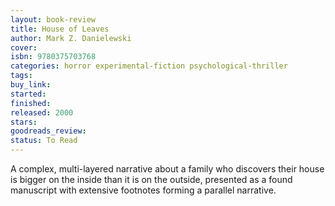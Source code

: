 ```yaml
---
layout: book-review
title: House of Leaves
author: Mark Z. Danielewski
cover:
isbn: 9780375703768
categories: horror experimental-fiction psychological-thriller
tags:
buy_link:
started:
finished:
released: 2000
stars:
goodreads_review:
status: To Read
---
```


A complex, multi-layered narrative about a family who discovers their house is bigger on the inside than it is on the outside, presented as a found manuscript with extensive footnotes forming a parallel narrative.
